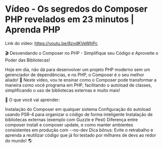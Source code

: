 # Vídeo - Os segredos do Composer PHP revelados em 23 minutos | Aprenda PHP

Link do vídeo: https://youtu.be/8zvdKVeWhPc

🎬 Desvendando o Composer no PHP - Simplifique seu Código e Aproveite o Poder das Bibliotecas!

Hoje em dia, não dá para desenvolver um projeto PHP moderno sem um gerenciador de dependências, e no PHP, o Composer é o seu melhor aliado! 🚀 Neste vídeo, vou te ensinar como o Composer pode transformar a maneira como você programa em PHP, facilitando o autoload de classes, simplificando o uso de bibliotecas externas e muito mais!

📌 O que você vai aprender:

Instalação do Composer em qualquer sistema
Configuração do autoload usando PSR-4 para organizar o código de forma inteligente
Instalação de bibliotecas externas (exemplo com Guzzle e Pest)
Diferença entre composer install e composer update, e como manter ambientes consistentes em produção com --no-dev
Dica bônus: Evite o retrabalho e aprenda a reutilizar código que já foi testado por milhares de devs ao redor do mundo! 🌎
